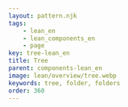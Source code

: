 ```yaml
---
layout: pattern.njk
tags: 
    - lean_en
    - lean_components_en
    - page
key: tree-lean_en
title: Tree
parent: components-lean_en
image: lean/overview/tree.webp
keywords: tree, folder, folders
order: 360
---
```

